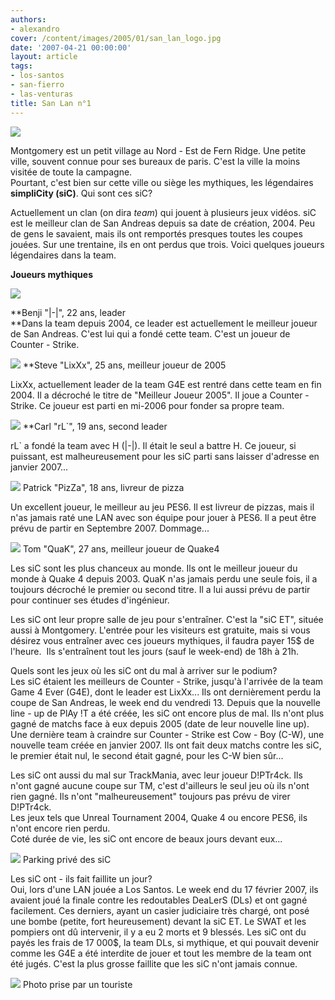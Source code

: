 ```yaml
---
authors:
- alexandro
cover: /content/images/2005/01/san_lan_logo.jpg
date: '2007-04-21 00:00:00'
layout: article
tags:
- los-santos
- san-fierro
- las-venturas
title: San Lan n°1
---
```



![](/content/images/2005/01/montgomery1.jpg)

Montgomery est un petit village au Nord - Est de Fern Ridge. Une petite ville, souvent connue pour ses bureaux de paris. C'est la ville la moins visitée de toute la campagne.  
Pourtant, c'est bien sur cette ville ou siège les mythiques, les légendaires **simpliCity (siC)**. Qui sont ces siC?

Actuellement un clan (on dira _team_) qui jouent&nbsp;à plusieurs jeux vidéos. siC est le meilleur clan de San Andreas depuis sa date de création, 2004. Peu de gens le savaient, mais ils ont remportés presques toutes les coupes jouées. Sur une trentaine, ils en ont perdus que trois. Voici quelques joueurs légendaires dans la team.

**Joueurs mythiques**

![](/content/images/2005/01/h.jpg)

\*\*Benji "|-|", 22 ans, leader  
\*\*Dans la team depuis 2004, ce leader est actuellement le meilleur joueur de San Andreas. C'est lui qui a fondé cette team. C'est un joueur de Counter - Strike.

![](/content/images/2005/01/LixXx.jpg) 
\*\*Steve "LixXx", 25 ans, meilleur joueur de 2005

LixXx, actuellement leader de la team G4E est rentré dans cette team en fin 2004. Il a décroché le titre de "Meilleur Joueur 2005". Il joue a Counter - Strike. Ce joueur est parti en mi-2006 pour fonder sa propre team.

![](/content/images/2005/01/leader_carl.jpg) 
\*\*Carl "rL`", 19 ans, second leader

rL` a fondé la team avec H (|-|). Il était le seul a battre H. Ce joueur, si puissant, est malheureusement pour les siC parti sans laisser d'adresse en janvier 2007...

![](/content/images/2005/01/patrick_live.jpg) 
Patrick "PizZa", 18 ans, livreur de pizza

Un excellent joueur, le meilleur au jeu PES6. Il est livreur de pizzas, mais&nbsp;il n'as jamais raté une LAN avec son équipe pour jouer&nbsp;à PES6. Il a peut être prévu de partir en Septembre 2007. Dommage...

![](/content/images/2005/01/tom_parker1.jpg) 
Tom "QuaK", 27 ans, meilleur joueur de Quake4

Les siC sont les plus chanceux au monde. Ils ont le meilleur joueur du monde&nbsp;à Quake 4 depuis 2003. QuaK n'as jamais perdu une seule fois, il a toujours décroché le premier ou second titre. Il a lui aussi prévu de partir pour continuer ses études d'ingénieur.

Les siC ont leur propre salle de jeu pour s'entraîner. C'est la "siC ET", située aussi&nbsp;à Montgomery. L'entrée pour les visiteurs est gratuite, mais si vous désirez vous entraîner avec ces joueurs mythiques, il faudra payer 15$ de l'heure.&nbsp; Ils s'entraînent tout les jours (sauf le week-end) de 18h&nbsp;à 21h.

Quels sont les jeux où les siC ont du mal&nbsp;à arriver sur le podium?  
Les siC étaient les meilleurs de Counter - Strike, jusqu'à l'arrivée de la team Game 4 Ever (G4E), dont le leader est LixXx... Ils ont dernièrement perdu la coupe de San Andreas, le week end du vendredi 13. Depuis que&nbsp;la nouvelle line - up de PlAy !T a été créée, les siC ont encore plus de mal. Ils n'ont plus gagné de matchs face&nbsp;à eux depuis 2005 (date de leur nouvelle line up). Une dernière team à craindre sur Counter - Strike est Cow - Boy (C-W), une nouvelle team créée en janvier 2007. Ils ont fait deux matchs contre les siC, le premier était nul, le second était gagné, pour les C-W bien sûr...

Les siC ont aussi du mal&nbsp;sur TrackMania, avec leur joueur D!PTr4ck. Ils n'ont gagné aucune coupe sur TM, c'est d'ailleurs le seul jeu où ils n'ont rien gagné. Ils n'ont "malheureusement" toujours pas prévu de virer D!PTr4ck.  
Les jeux tels que Unreal Tournament 2004, Quake 4 ou encore PES6, ils n'ont encore rien perdu.  
Coté durée de vie, les siC ont encore de beaux jours devant eux...

![](/content/images/2005/01/montgomery2.jpg) 
Parking privé des siC

Les siC ont - ils fait faillite un jour?  
Oui, lors d'une LAN jouée a Los Santos. Le week end du 17&nbsp;février 2007, ils avaient joué la finale contre les redoutables DeaLerS (DLs) et ont gagné facilement. Ces derniers, ayant un casier judiciaire très chargé, ont posé une bombe (petite, fort heureusement) devant la siC ET. Le SWAT et les pompiers ont dû intervenir, il y a eu 2 morts et 9 blessés. Les siC ont du payés les frais de 17 000$, la team DLs, si mythique, et qui pouvait devenir comme les G4E a été interdite de jouer et tout les membre de la team ont été jugés. C'est la plus grosse faillite que les siC n'ont jamais connue.

![](/content/images/2005/01/accident3.jpg) 
Photo prise par un touriste